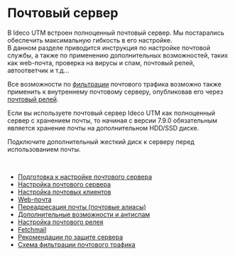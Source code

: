 # Почтовый сервер

В Ideco UTM встроен полноценный почтовый сервер. Мы постарались
обеспечить максимальную гибкость в его настройке.  
В данном разделе приводится инструкция по настройке почтовой службы, а
также по применению дополнительных возможностей, таких как web-почта,
проверка на вирусы и спам, почтовый релей, автоответчик и т.д...

Все возможности по [фильтрации](./Схема_фильтрации_почтового_трафика.md)
почтового трафика возможно также применить к внутреннему почтовому
серверу, опубликовав его через [почтовый релей](./Настройка_почтового_релея_для_публикации_сервера_в_локальной_сети.md).

<div>

<div>

Если вы используете почтовый сервер Ideco UTM как полноценный сервер с
хранением почты, то начиная с версии 7.9.0 обязательным является
хранение почты на дополнительном HDD/SSD диске.

Подключите дополнительный жесткий диск к серверу перед использованием
почты.

</div>

</div>

 

  - [Подготовка к настройке почтового сервера](./Подготовка_к_настройке_почтового_сервера.md)
  - [Настройка почтового сервера](./Настройка_почтового_сервера.md)
  - [Настройка почтовых клиентов](./Настройка_почтовых_клиентов.md)
  - [Web-почта](./Web-почта.md)
  - [Переадресация почты (почтовые алиасы)](./Переадресация_почты_почтовые_алиасы_.md)
  - [Дополнительные возможности и антиспам](./Дополнительные_возможности_и_антиспам.md)
  - [Настройка почтового релея](./Настройка_почтового_релея.md)
  - [Fetchmail](./Fetchmail.md)
  - [Рекомендации по защите сервера](./Рекомендации_по_защите_сервера.md)
  - [Схема фильтрации почтового трафика](./Схема_фильтрации_почтового_трафика.md)
